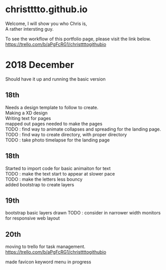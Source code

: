 # christttto.github.io
Welcome, I will show you who Chris is,  
A rather intersting guy.


To see the workflow of this portfolio page, please visit the link below.  
https://trello.com/b/aPgFcRG1/christtttogithubio
  
  
  
  
  
  
  
  
  
  
  
  
  
  
  
  
  


# 2018 December
Should have it up and running the basic version
## 18th
Needs a design template to follow to create.</br>
Making a XD design</br>
Writing text for pages</br>
mapped out pages needed to make the pages</br>
TODO : find way to animate collapses and spreading for the landing page.</br>
TODO : find way to create directory, with proper directory</br>
TODO : take photo timelapse for the landing page</br>

## 18th
Started to import code for basic animaiton for text</br>
TODO : make the text start to appear at slower pace</br>
TODO : make the letters less bouncy</br>
added bootstrap to create layers

## 19th
bootstrap basic layers drawn
TODO : consider in narrower width monitors for responsive web layout

## 20th
moving to trello for task management.
https://trello.com/b/aPgFcRG1/christtttogithubio

made favicon
keyword menu in progress
